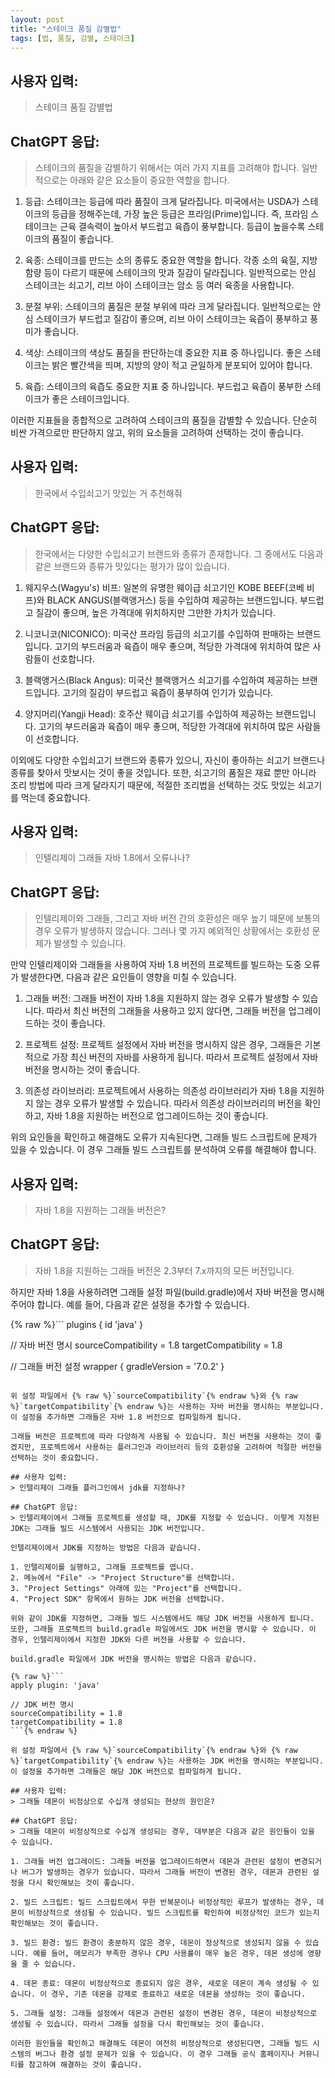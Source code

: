 ```yaml
---
layout: post
title: "스테이크 품질 감별법"
tags: [법, 품질, 감별, 스테이크]
---
```


## 사용자 입력:
> 스테이크 품질 감별법

## ChatGPT 응답:
> 스테이크의 품질을 감별하기 위해서는 여러 가지 지표를 고려해야 합니다. 일반적으로는 아래와 같은 요소들이 중요한 역할을 합니다.

1. 등급: 스테이크는 등급에 따라 품질이 크게 달라집니다. 미국에서는 USDA가 스테이크의 등급을 정해주는데, 가장 높은 등급은 프라임(Prime)입니다. 즉, 프라임 스테이크는 근육 결속력이 높아서 부드럽고 육즙이 풍부합니다. 등급이 높을수록 스테이크의 품질이 좋습니다.

2. 육종: 스테이크를 만드는 소의 종류도 중요한 역할을 합니다. 각종 소의 육질, 지방 함량 등이 다르기 때문에 스테이크의 맛과 질감이 달라집니다. 일반적으로는 안심 스테이크는 쇠고기, 리브 아이 스테이크는 암소 등 여러 육종을 사용합니다.

3. 분절 부위: 스테이크의 품질은 분절 부위에 따라 크게 달라집니다. 일반적으로는 안심 스테이크가 부드럽고 질감이 좋으며, 리브 아이 스테이크는 육즙이 풍부하고 풍미가 좋습니다.

4. 색상: 스테이크의 색상도 품질을 판단하는데 중요한 지표 중 하나입니다. 좋은 스테이크는 밝은 빨간색을 띄며, 지방의 양이 적고 균일하게 분포되어 있어야 합니다.

5. 육즙: 스테이크의 육즙도 중요한 지표 중 하나입니다. 부드럽고 육즙이 풍부한 스테이크가 좋은 스테이크입니다.

이러한 지표들을 종합적으로 고려하여 스테이크의 품질을 감별할 수 있습니다. 단순히 비싼 가격으로만 판단하지 않고, 위의 요소들을 고려하여 선택하는 것이 좋습니다.

## 사용자 입력:
> 한국에서 수입쇠고기 맛있는 거 추천해줘

## ChatGPT 응답:
> 한국에서는 다양한 수입쇠고기 브랜드와 종류가 존재합니다. 그 중에서도 다음과 같은 브랜드와 종류가 맛있다는 평가가 많이 있습니다.

1. 웨지우스(Wagyu's) 비프: 일본의 유명한 웨이급 쇠고기인 KOBE BEEF(코베 비프)와 BLACK ANGUS(블랙앵거스) 등을 수입하여 제공하는 브랜드입니다. 부드럽고 질감이 좋으며, 높은 가격대에 위치하지만 그만한 가치가 있습니다.

2. 니코니코(NICONICO): 미국산 프라임 등급의 쇠고기를 수입하여 판매하는 브랜드입니다. 고기의 부드러움과 육즙이 매우 좋으며, 적당한 가격대에 위치하여 많은 사람들이 선호합니다.

3. 블랙앵거스(Black Angus): 미국산 블랙앵거스 쇠고기를 수입하여 제공하는 브랜드입니다. 고기의 질감이 부드럽고 육즙이 풍부하여 인기가 있습니다.

4. 양지머리(Yangji Head): 호주산 웨이급 쇠고기를 수입하여 제공하는 브랜드입니다. 고기의 부드러움과 육즙이 매우 좋으며, 적당한 가격대에 위치하여 많은 사람들이 선호합니다.

이외에도 다양한 수입쇠고기 브랜드와 종류가 있으니, 자신이 좋아하는 쇠고기 브랜드나 종류를 찾아서 맛보시는 것이 좋을 것입니다. 또한, 쇠고기의 품질은 재료 뿐만 아니라 조리 방법에 따라 크게 달라지기 때문에, 적절한 조리법을 선택하는 것도 맛있는 쇠고기를 먹는데 중요합니다.

## 사용자 입력:
> 인텔리제이 그래들 자바 1.8에서 오류나나?

## ChatGPT 응답:
> 인텔리제이와 그래들, 그리고 자바 버전 간의 호환성은 매우 높기 때문에 보통의 경우 오류가 발생하지 않습니다. 그러나 몇 가지 예외적인 상황에서는 호환성 문제가 발생할 수 있습니다.

만약 인텔리제이와 그래들을 사용하여 자바 1.8 버전의 프로젝트를 빌드하는 도중 오류가 발생한다면, 다음과 같은 요인들이 영향을 미칠 수 있습니다.

1. 그래들 버전: 그래들 버전이 자바 1.8을 지원하지 않는 경우 오류가 발생할 수 있습니다. 따라서 최신 버전의 그래들을 사용하고 있지 않다면, 그래들 버전을 업그레이드하는 것이 좋습니다.

2. 프로젝트 설정: 프로젝트 설정에서 자바 버전을 명시하지 않은 경우, 그래들은 기본적으로 가장 최신 버전의 자바를 사용하게 됩니다. 따라서 프로젝트 설정에서 자바 버전을 명시하는 것이 좋습니다.

3. 의존성 라이브러리: 프로젝트에서 사용하는 의존성 라이브러리가 자바 1.8을 지원하지 않는 경우 오류가 발생할 수 있습니다. 따라서 의존성 라이브러리의 버전을 확인하고, 자바 1.8을 지원하는 버전으로 업그레이드하는 것이 좋습니다.

위의 요인들을 확인하고 해결해도 오류가 지속된다면, 그래들 빌드 스크립트에 문제가 있을 수 있습니다. 이 경우 그래들 빌드 스크립트를 분석하여 오류를 해결해야 합니다.

## 사용자 입력:
> 자바 1.8을 지원하는 그래들 버전은?

## ChatGPT 응답:
> 자바 1.8을 지원하는 그래들 버전은 2.3부터 7.x까지의 모든 버전입니다. 

하지만 자바 1.8을 사용하려면 그래들 설정 파일(build.gradle)에서 자바 버전을 명시해주어야 합니다. 예를 들어, 다음과 같은 설정을 추가할 수 있습니다.

{% raw %}```
plugins {
    id 'java'
}

// 자바 버전 명시
sourceCompatibility = 1.8
targetCompatibility = 1.8

// 그래들 버전 설정
wrapper {
    gradleVersion = '7.0.2'
}
```{% endraw %}

위 설정 파일에서 {% raw %}`sourceCompatibility`{% endraw %}와 {% raw %}`targetCompatibility`{% endraw %}는 사용하는 자바 버전을 명시하는 부분입니다. 이 설정을 추가하면 그래들은 자바 1.8 버전으로 컴파일하게 됩니다.

그래들 버전은 프로젝트에 따라 다양하게 사용될 수 있습니다. 최신 버전을 사용하는 것이 좋겠지만, 프로젝트에서 사용하는 플러그인과 라이브러리 등의 호환성을 고려하여 적절한 버전을 선택하는 것이 중요합니다.

## 사용자 입력:
> 인텔리제이 그래들 플러그인에서 jdk를 지정하나?

## ChatGPT 응답:
> 인텔리제이에서 그래들 프로젝트를 생성할 때, JDK를 지정할 수 있습니다. 이렇게 지정된 JDK는 그래들 빌드 시스템에서 사용되는 JDK 버전입니다.

인텔리제이에서 JDK를 지정하는 방법은 다음과 같습니다.

1. 인텔리제이를 실행하고, 그래들 프로젝트를 엽니다.
2. 메뉴에서 "File" -> "Project Structure"를 선택합니다.
3. "Project Settings" 아래에 있는 "Project"를 선택합니다.
4. "Project SDK" 항목에서 원하는 JDK 버전을 선택합니다.

위와 같이 JDK를 지정하면, 그래들 빌드 시스템에서도 해당 JDK 버전을 사용하게 됩니다. 또한, 그래들 프로젝트의 build.gradle 파일에서도 JDK 버전을 명시할 수 있습니다. 이 경우, 인텔리제이에서 지정한 JDK와 다른 버전을 사용할 수 있습니다.

build.gradle 파일에서 JDK 버전을 명시하는 방법은 다음과 같습니다.

{% raw %}```
apply plugin: 'java'

// JDK 버전 명시
sourceCompatibility = 1.8
targetCompatibility = 1.8
```{% endraw %}

위 설정 파일에서 {% raw %}`sourceCompatibility`{% endraw %}와 {% raw %}`targetCompatibility`{% endraw %}는 사용하는 JDK 버전을 명시하는 부분입니다. 이 설정을 추가하면 그래들은 해당 JDK 버전으로 컴파일하게 됩니다.

## 사용자 입력:
> 그래들 데몬이 비정상으로 수십개 생성되는 현상의 원인은?

## ChatGPT 응답:
> 그래들 데몬이 비정상적으로 수십개 생성되는 경우, 대부분은 다음과 같은 원인들이 있을 수 있습니다.

1. 그래들 버전 업그레이드: 그래들 버전을 업그레이드하면서 데몬과 관련된 설정이 변경되거나 버그가 발생하는 경우가 있습니다. 따라서 그래들 버전이 변경된 경우, 데몬과 관련된 설정을 다시 확인해보는 것이 좋습니다.

2. 빌드 스크립트: 빌드 스크립트에서 무한 반복문이나 비정상적인 루프가 발생하는 경우, 데몬이 비정상적으로 생성될 수 있습니다. 빌드 스크립트를 확인하여 비정상적인 코드가 있는지 확인해보는 것이 좋습니다.

3. 빌드 환경: 빌드 환경이 충분하지 않은 경우, 데몬이 정상적으로 생성되지 않을 수 있습니다. 예를 들어, 메모리가 부족한 경우나 CPU 사용률이 매우 높은 경우, 데몬 생성에 영향을 줄 수 있습니다.

4. 데몬 종료: 데몬이 비정상적으로 종료되지 않은 경우, 새로운 데몬이 계속 생성될 수 있습니다. 이 경우, 기존 데몬을 강제로 종료하고 새로운 데몬을 생성하는 것이 좋습니다.

5. 그래들 설정: 그래들 설정에서 데몬과 관련된 설정이 변경된 경우, 데몬이 비정상적으로 생성될 수 있습니다. 따라서 그래들 설정을 다시 확인해보는 것이 좋습니다.

이러한 원인들을 확인하고 해결해도 데몬이 여전히 비정상적으로 생성된다면, 그래들 빌드 시스템의 버그나 환경 설정 문제가 있을 수 있습니다. 이 경우 그래들 공식 홈페이지나 커뮤니티를 참고하여 해결하는 것이 좋습니다.

